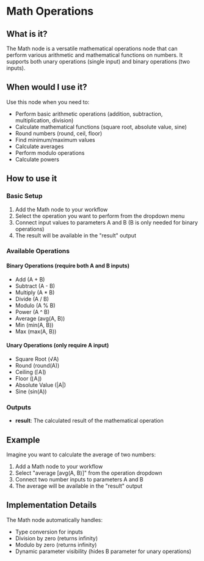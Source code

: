 # Math Operations

## What is it?

The Math node is a versatile mathematical operations node that can perform various arithmetic and mathematical functions on numbers. It supports both unary operations (single input) and binary operations (two inputs).

## When would I use it?

Use this node when you need to:

- Perform basic arithmetic operations (addition, subtraction, multiplication, division)
- Calculate mathematical functions (square root, absolute value, sine)
- Round numbers (round, ceil, floor)
- Find minimum/maximum values
- Calculate averages
- Perform modulo operations
- Calculate powers

## How to use it

### Basic Setup

1. Add the Math node to your workflow
1. Select the operation you want to perform from the dropdown menu
1. Connect input values to parameters A and B (B is only needed for binary operations)
1. The result will be available in the "result" output

### Available Operations

#### Binary Operations (require both A and B inputs)

- Add (A + B)
- Subtract (A - B)
- Multiply (A * B)
- Divide (A / B)
- Modulo (A % B)
- Power (A ^ B)
- Average (avg(A, B))
- Min (min(A, B))
- Max (max(A, B))

#### Unary Operations (only require A input)

- Square Root (√A)
- Round (round(A))
- Ceiling (⌈A⌉)
- Floor (⌊A⌋)
- Absolute Value (|A|)
- Sine (sin(A))

### Outputs

- **result**: The calculated result of the mathematical operation

## Example

Imagine you want to calculate the average of two numbers:

1. Add a Math node to your workflow
1. Select "average [avg(A, B)]" from the operation dropdown
1. Connect two number inputs to parameters A and B
1. The average will be available in the "result" output

## Implementation Details

The Math node automatically handles:

- Type conversion for inputs
- Division by zero (returns infinity)
- Modulo by zero (returns infinity)
- Dynamic parameter visibility (hides B parameter for unary operations)
